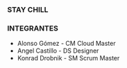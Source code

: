 ### STAY CHILL

### INTEGRANTES
- Alonso Gómez - CM Cloud Master
- Angel Castillo - DS Designer
- Konrad Drobnik - SM Scrum Master
